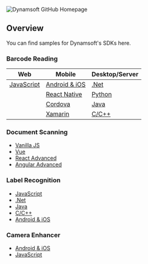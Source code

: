 ![Dynamsoft GitHub Homepage](https://www.dynamsoft.com/blog/wp-content/uploads/2021/11/github-dynamsoft-banner.jpg)
## Overview

You can find samples for Dynamsoft's SDKs here.

### Barcode Reading
| Web      | Mobile         | Desktop/Server |
| ----------- | ----------- |-----------    |
| [JavaScript](https://github.com/Dynamsoft/barcode-reader-javascript-samples)      | [Android & iOS](https://github.com/Dynamsoft/barcode-reader-mobile-samples)       |  [.Net](https://github.com/Dynamsoft/barcode-reader-dotnet-samples)             |
|    | [React Native](https://github.com/Dynamsoft/capture-vision-react-native)        |   [Python](https://github.com/Dynamsoft/barcode-reader-python-samples)             |
|    | [Cordova](https://github.com/Dynamsoft/cordova-plugin-dbr)        |  [Java](https://github.com/Dynamsoft/barcode-reader-java-samples)             |
|    | [Xamarin](https://github.com/Dynamsoft/xamarin-barcode)      |  [C/C++](https://github.com/Dynamsoft/barcode-reader-c-cpp-samples)
            


### Document Scanning

* [Vanilla JS](https://github.com/Dynamsoft/Dynamic-Web-TWAIN/tree/master/samples)
* [Vue](https://github.com/Dynamsoft/dwt-vue-simple)
* [React Advanced](https://github.com/Dynamsoft/dwt-react-advanced)
* [Angular Advanced](https://github.com/Dynamsoft/dwt-angular-advanced)


### Label Recognition

* [JavaScript](https://github.com/Dynamsoft/label-recognizer-javascript-samples)
* [.Net](https://github.com/Dynamsoft/label-recognizer-dotnet-samples)
* [Java](https://github.com/Dynamsoft/label-recognizer-java-samples)
* [C/C++](https://github.com/Dynamsoft/label-recognizer-c-cpp-samples)
* [Android & iOS](https://github.com/Dynamsoft/label-recognizer-mobile-samples)

### Camera Enhancer

* [Android & iOS](https://github.com/Dynamsoft/camera-enhancer-mobile-samples)
* [JavaScript](https://github.com/Dynamsoft/camera-enhancer-javascript-samples)

